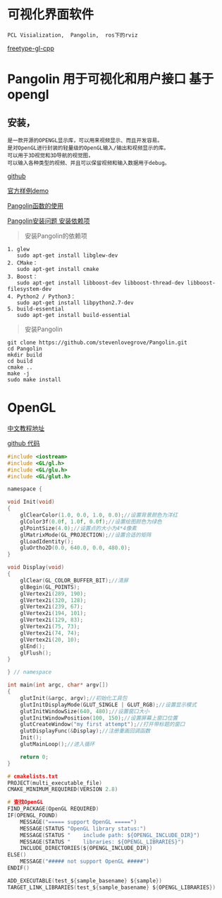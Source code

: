 # 可视化界面软件
    PCL Visialization,  Pangolin,  ros下的rviz
    
[freetype-gl-cpp](https://github.com/Ewenwan/freetype-gl-cpp)
    
#  Pangolin 用于可视化和用户接口 基于opengl

## 安装，
	是一款开源的OPENGL显示库，可以用来视频显示、而且开发容易。
	是对OpenGL进行封装的轻量级的OpenGL输入/输出和视频显示的库。
	可以用于3D视觉和3D导航的视觉图，
	可以输入各种类型的视频、并且可以保留视频和输入数据用于debug。

[github](https://github.com/Ewenwan/Pangolin)

[官方样例demo](https://github.com/stevenlovegrove/Pangolin/tree/master/examples)

[Pangolin函数的使用](http://docs.ros.org/fuerte/api/pangolin_wrapper/html/namespacepangolin.html)


[Pangolin安装问题 安装依赖项](http://www.cnblogs.com/liufuqiang/p/5618335.html)

> 安装Pangolin的依赖项

	1. glew
	   sudo apt-get install libglew-dev
	2. CMake：
	   sudo apt-get install cmake
	3. Boost：
	   sudo apt-get install libboost-dev libboost-thread-dev libboost-filesystem-dev
	4. Python2 / Python3：
	   sudo apt-get install libpython2.7-dev
	5. build-essential
	   sudo apt-get install build-essential
> 安装Pangolin

	git clone https://github.com/stevenlovegrove/Pangolin.git
	cd Pangolin
	mkdir build
	cd build
	cmake ..
	make -j
	sudo make install
# OpenGL
[中文教程地址](https://learnopengl-cn.github.io/)

[github 代码](https://github.com/JoeyDeVries/LearnOpenGL/tree/master/src)

```c
#include <iostream>
#include <GL/gl.h>
#include <GL/glu.h>
#include <GL/glut.h>

namespace {

void Init(void)
{
    glClearColor(1.0, 0.0, 1.0, 0.0);//设置背景颜色为洋红
    glColor3f(0.0f, 1.0f, 0.0f);//设置绘图颜色为绿色
    glPointSize(4.0);//设置点的大小为4*4像素
    glMatrixMode(GL_PROJECTION);//设置合适的矩阵
    glLoadIdentity();
    gluOrtho2D(0.0, 640.0, 0.0, 480.0);
}

void Display(void)
{
    glClear(GL_COLOR_BUFFER_BIT);//清屏
    glBegin(GL_POINTS);
    glVertex2i(289, 190);
    glVertex2i(320, 128);
    glVertex2i(239, 67);
    glVertex2i(194, 101);
    glVertex2i(129, 83);
    glVertex2i(75, 73);
    glVertex2i(74, 74);
    glVertex2i(20, 10);
    glEnd();
    glFlush();
}

} // namespace

int main(int argc, char* argv[])
{
    glutInit(&argc, argv);//初始化工具包
    glutInitDisplayMode(GLUT_SINGLE | GLUT_RGB);//设置显示模式
    glutInitWindowSize(640, 480);//设置窗口大小
    glutInitWindowPosition(100, 150);//设置屏幕上窗口位置
    glutCreateWindow("my first attempt");//打开带标题的窗口
    glutDisplayFunc(&Display);//注册重画回调函数
    Init();
    glutMainLoop();//进入循环

    return 0;
}

# cmakelists.txt
PROJECT(multi_executable_file)
CMAKE_MINIMUM_REQUIRED(VERSION 2.8)

# 查找OpenGL
FIND_PACKAGE(OpenGL REQUIRED)
IF(OPENGL_FOUND)
	MESSAGE("===== support OpenGL =====")
	MESSAGE(STATUS "OpenGL library status:")
	MESSAGE(STATUS "	include path: ${OPENGL_INCLUDE_DIR}")
	MESSAGE(STATUS "	libraries: ${OPENGL_LIBRARIES}")
	INCLUDE_DIRECTORIES(${OPENGL_INCLUDE_DIR})
ELSE()
	MESSAGE("##### not support OpenGL #####")
ENDIF()

ADD_EXECUTABLE(test_${sample_basename} ${sample})
TARGET_LINK_LIBRARIES(test_${sample_basename} ${OPENGL_LIBRARIES})

```
	
	
	
	
